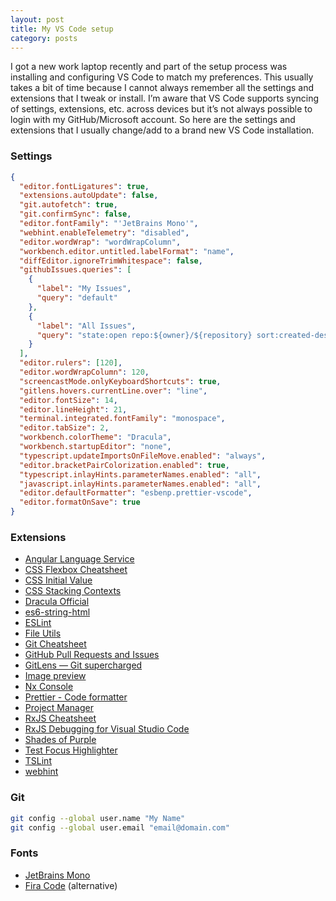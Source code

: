 ```yaml
---
layout: post
title: My VS Code setup
category: posts
---
```


I got a new work laptop recently and part of the setup process was installing and configuring VS Code to match my preferences. This usually takes a bit of time because I cannot always remember all the settings and extensions that I tweak or install. I’m aware that VS Code supports syncing of settings, extensions, etc. across devices but it’s not always possible to login with my GitHub/Microsoft account. So here are the settings and extensions that I usually change/add to a brand new VS Code installation.

### Settings

```json
{
  "editor.fontLigatures": true,
  "extensions.autoUpdate": false,
  "git.autofetch": true,
  "git.confirmSync": false,
  "editor.fontFamily": "'JetBrains Mono'",
  "webhint.enableTelemetry": "disabled",
  "editor.wordWrap": "wordWrapColumn",
  "workbench.editor.untitled.labelFormat": "name",
  "diffEditor.ignoreTrimWhitespace": false,
  "githubIssues.queries": [
    {
      "label": "My Issues",
      "query": "default"
    },
    {
      "label": "All Issues",
      "query": "state:open repo:${owner}/${repository} sort:created-desc"
    }
  ],
  "editor.rulers": [120],
  "editor.wordWrapColumn": 120,
  "screencastMode.onlyKeyboardShortcuts": true,
  "gitlens.hovers.currentLine.over": "line",
  "editor.fontSize": 14,
  "editor.lineHeight": 21,
  "terminal.integrated.fontFamily": "monospace",
  "editor.tabSize": 2,
  "workbench.colorTheme": "Dracula",
  "workbench.startupEditor": "none",
  "typescript.updateImportsOnFileMove.enabled": "always",
  "editor.bracketPairColorization.enabled": true,
  "typescript.inlayHints.parameterNames.enabled": "all",
  "javascript.inlayHints.parameterNames.enabled": "all",
  "editor.defaultFormatter": "esbenp.prettier-vscode",
  "editor.formatOnSave": true
}
```

### Extensions

- [Angular Language Service](https://marketplace.visualstudio.com/items?itemName=Angular.ng-template)
- [CSS Flexbox Cheatsheet](https://marketplace.visualstudio.com/items?itemName=dzhavat.css-flexbox-cheatsheet)
- [CSS Initial Value](https://marketplace.visualstudio.com/items?itemName=dzhavat.css-initial-value)
- [CSS Stacking Contexts](https://marketplace.visualstudio.com/items?itemName=felixfbecker.css-stacking-contexts)
- [Dracula Official](https://marketplace.visualstudio.com/items?itemName=dracula-theme.theme-dracula)
- [es6-string-html](https://marketplace.visualstudio.com/items?itemName=Tobermory.es6-string-html)
- [ESLint](https://marketplace.visualstudio.com/items?itemName=dbaeumer.vscode-eslint)
- [File Utils](https://marketplace.visualstudio.com/items?itemName=sleistner.vscode-fileutils)
- [Git Cheatsheet](https://marketplace.visualstudio.com/items?itemName=dzhavat.git-cheatsheet)
- [GitHub Pull Requests and Issues](https://marketplace.visualstudio.com/items?itemName=GitHub.vscode-pull-request-github)
- [GitLens — Git supercharged](https://marketplace.visualstudio.com/items?itemName=eamodio.gitlens)
- [Image preview](https://marketplace.visualstudio.com/items?itemName=kisstkondoros.vscode-gutter-preview)
- [Nx Console](https://marketplace.visualstudio.com/items?itemName=nrwl.angular-console)
- [Prettier - Code formatter](https://marketplace.visualstudio.com/items?itemName=esbenp.prettier-vscode)
- [Project Manager](https://marketplace.visualstudio.com/items?itemName=alefragnani.project-manager)
- [RxJS Cheatsheet](https://marketplace.visualstudio.com/items?itemName=dzhavat.rxjs-cheatsheet)
- [RxJS Debugging for Visual Studio Code](https://marketplace.visualstudio.com/items?itemName=manuelalabor.rxjs-debugging-for-vs-code)
- [Shades of Purple](https://marketplace.visualstudio.com/items?itemName=ahmadawais.shades-of-purple)
- [Test Focus Highlighter](https://marketplace.visualstudio.com/items?itemName=dzhavat.test-focus-highlighter)
- [TSLint](https://marketplace.visualstudio.com/items?itemName=ms-vscode.vscode-typescript-tslint-plugin)
- [webhint](https://marketplace.visualstudio.com/items?itemName=webhint.vscode-webhint)

### Git

```bash
git config --global user.name "My Name"
git config --global user.email "email@domain.com"
```

### Fonts

- [JetBrains Mono](https://github.com/JetBrains/JetBrainsMono)
- [Fira Code](https://github.com/tonsky/FiraCode) (alternative)
